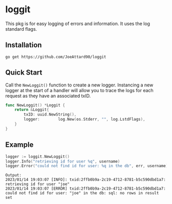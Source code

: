 # loggit

This pkg is for easy logging of errors and information. It uses the log standard flags.

## Installation
`go get https://github.com/JoeAttard90/loggit`

## Quick Start
Call the `NewLoggit()` function to create a new logger. Instancing a new logger at the start of a handler will allow you
to trace the logs for each request as they have an associated txID. 
```go
func NewLoggit() *Loggit {
    return &Loggit{
        txID: uuid.NewString(),
        logger:        log.New(os.Stderr, "", log.LstdFlags),
    }
}
```

## Example
```go
logger := loggit.NewLoggit()
logger.Info("retrieving id for user %q", username)
logger.Error("could not find id for user: %q in the db", err, username)
```

```text
Output:
2023/01/14 19:03:07 [INFO]: txid:2ffb0b9a-2c19-4712-8781-b5c590dbd1a7: retrieving id for user "joe"
2023/01/14 19:03:07 [ERROR] txid:2ffb0b9a-2c19-4712-8781-b5c590dbd1a7: could not find id for user: "joe" in the db: sql: no rows in result set

```

